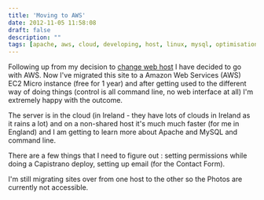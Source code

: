 ```yaml
---
title: 'Moving to AWS'
date: 2012-11-05 11:58:08
draft: false
description: ""
tags: [apache, aws, cloud, developing, host, linux, mysql, optimisation]
---
```


Following up from my decision to [change web host](http://big-andy.co.uk/blog/changing-web-hosts/) I have decided to go with AWS. Now I've migrated this site to a Amazon Web Services (AWS) EC2 Micro instance (free for 1 year) and after getting used to the different way of doing things (control is all command line, no web interface at all) I'm extremely happy with the outcome.

The server is in the cloud (in Ireland - they have lots of clouds in Ireland as it rains a lot) and on a non-shared host it's much much faster (for me in England) and I am getting to learn more about Apache and MySQL and command line.

There are a few things that I need to figure out : setting permissions while doing a Capistrano deploy, setting up email (for the Contact Form).

I'm still migrating sites over from one host to the other so the Photos are currently not accessible.